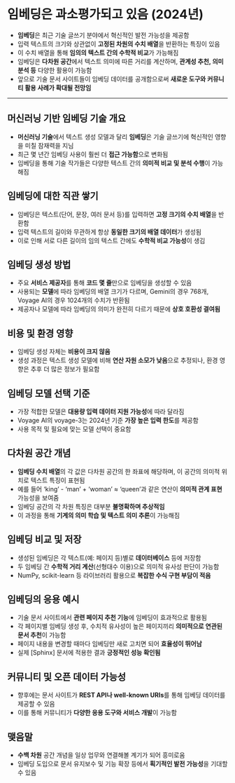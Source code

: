 # 임베딩은 과소평가되고 있음 (2024년)


* **임베딩**은 최근 기술 글쓰기 분야에서 혁신적인 발전 가능성을 제공함
* 입력 텍스트의 크기와 상관없이 **고정된 차원의 수치 배열**을 반환하는 특징이 있음
* 이 수치 배열을 통해 **임의의 텍스트 간의 수학적 비교**가 가능해짐
* 임베딩은 **다차원 공간**에서 텍스트 의미에 따른 거리를 계산하며, **관계성 추천, 의미 분석 등** 다양한 활용이 가능함
* 앞으로 기술 문서 사이트들이 임베딩 데이터를 공개함으로써 **새로운 도구와 커뮤니티 활용 사례가 확대될 전망임**

---

머신러닝 기반 임베딩 기술 개요
-----------------

* **머신러닝 기술**에서 텍스트 생성 모델과 달리 **임베딩**은 기술 글쓰기에 혁신적인 영향을 미칠 잠재력을 지님
* 최근 몇 년간 임베딩 사용이 훨씬 더 **접근 가능함**으로 변화됨
* 임베딩을 통해 기술 작가들은 다양한 텍스트 간의 **의미적 비교 및 분석 수행**이 가능해짐

임베딩에 대한 직관 쌓기
-------------

* 임베딩은 텍스트(단어, 문장, 여러 문서 등)를 입력하면 **고정 크기의 수치 배열**을 반환함
* 입력 텍스트의 길이와 무관하게 항상 **동일한 크기의 배열 데이터**가 생성됨
* 이로 인해 서로 다른 길이의 임의 텍스트 간에도 **수학적 비교 가능성**이 생김

임베딩 생성 방법
---------

* 주요 **서비스 제공자**를 통해 **코드 몇 줄**만으로 임베딩을 생성할 수 있음
* 사용되는 **모델**에 따라 임베딩의 배열 크기가 다르며, Gemini의 경우 768개, Voyage AI의 경우 1024개의 수치가 반환됨
* 제공자나 모델에 따라 임베딩의 의미가 완전히 다르기 때문에 **상호 호환성 결여됨**

비용 및 환경 영향
----------

* 임베딩 생성 자체는 **비용이 크지 않음**
* 생성 과정은 텍스트 생성 모델에 비해 **연산 자원 소모가 낮음**으로 추정되나, 환경 영향은 추후 더 많은 정보가 필요함

임베딩 모델 선택 기준
------------

* 가장 적합한 모델은 **대용량 입력 데이터 지원 가능성**에 따라 달라짐
* Voyage AI의 voyage-3는 2024년 기준 **가장 높은 입력 한도**를 제공함
* 사용 목적 및 필요에 맞는 모델 선택이 중요함

다차원 공간 개념
---------

* **임베딩 수치 배열**의 각 값은 다차원 공간의 한 좌표에 해당하며, 이 공간의 의미적 위치로 텍스트 특징이 표현됨
* 예를 들어 ‘king’ - ‘man’ + ‘woman’ ≈ ‘queen’과 같은 연산이 **의미적 관계 표현** 가능성을 보여줌
* 임베딩 공간의 각 차원 특징은 대부분 **불명확하며 추상적임**
* 이 과정을 통해 **기계의 의미 학습 및 텍스트 의미 추론**이 가능해짐

임베딩 비교 및 저장
-----------

* 생성된 임베딩은 각 텍스트(예: 페이지 등)별로 **데이터베이스** 등에 저장함
* 두 임베딩 간 **수학적 거리 계산**(선형대수 이용)으로 의미적 유사성 판단이 가능함
* NumPy, scikit-learn 등 라이브러리 활용으로 **복잡한 수식 구현 부담이 적음**

임베딩의 응용 예시
----------

* 기술 문서 사이트에서 **관련 페이지 추천 기능**에 임베딩이 효과적으로 활용됨
* 각 페이지별 임베딩 생성 후, 수치적 유사성이 높은 페이지끼리 **의미적으로 연관된 문서 추천**이 가능함
* 페이지 내용을 변경할 때마다 임베딩만 새로 고치면 되어 **효율성이 뛰어남**
* 실제 [Sphinx] 문서에 적용한 결과 **긍정적인 성능 확인됨**

커뮤니티 및 오픈 데이터 가능성
-----------------

* 향후에는 문서 사이트가 **REST API나 well-known URIs**를 통해 임베딩 데이터를 제공할 수 있음
* 이를 통해 커뮤니티가 **다양한 응용 도구와 서비스 개발**이 가능함

맺음말
---

* **수백 차원** 공간 개념을 일상 업무와 연결해볼 계기가 되어 흥미로움
* 임베딩 도입으로 문서 유지보수 및 기능 확장 등에서 **획기적인 발전 가능성**을 기대할 수 있음

